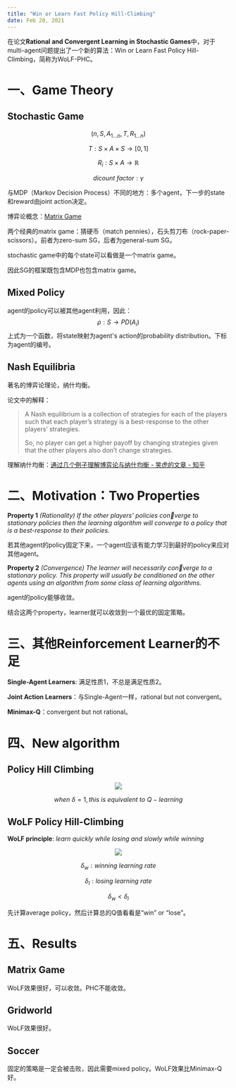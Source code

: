 ```yaml
---
title: "Win or Learn Fast Policy Hill-Climbing"
date: Feb 20, 2021
---
```

在论文**Rational and Convergent Learning in Stochastic Games**中，对于multi-agent问题提出了一个新的算法：Win or Learn Fast Policy Hill-Climbing，简称为WoLF-PHC。

# 一、Game Theory
## Stochastic Game

$$
(n, S, A_{1...n},T,R_{1...n})
$$

$$
T:S\times A\times S\rightarrow[0,1]
$$

$$
R_i: S\times A \rightarrow \mathbb{R}
$$

$$
dicount\ factor: \gamma
$$

与MDP（Markov Decision Process）不同的地方：多个agent，下一步的state和reward由joint action决定。



博弈论概念：[Matrix Game](https://encyclopedia2.thefreedictionary.com/Matrix+Games)

两个经典的matrix game：猜硬币（match pennies），石头剪刀布（rock-paper-scissors）。前者为zero-sum SG，后者为general-sum SG。

stochastic game中的每个state可以看做是一个matrix game。

因此SG的框架既包含MDP也包含matrix game。



## Mixed Policy

agent的policy可以被其他agent利用，因此：
$$
\rho :S\rightarrow PD(A_i)
$$
 上式为一个函数，将state映射为agent's action的probability distribution。下标为agent的编号。



## Nash Equilibria

著名的博弈论理论，纳什均衡。

论文中的解释：

> A Nash equilibrium is a collection of strategies for each of the players such that each player’s strategy is a best-response to the other players’ strategies.
>
> So, no player can get a higher payoff by changing strategies given that the other players also don’t change strategies. 

理解纳什均衡：[通过几个例子理解博弈论与纳什均衡 - 笑虎的文章 - 知乎](https://zhuanlan.zhihu.com/p/25781797)



# 二、Motivation：Two Properties

**Property 1** *(Rationality) If the other players’ policies converge to stationary policies then the learning algorithm will converge to a policy that is a best-response to their policies.*

若其他agent的policy固定下来，一个agent应该有能力学习到最好的policy来应对其他agent。



**Property 2**  *(Convergence) The learner will necessarily converge to a stationary policy. This property will usually be conditioned on the other agents using an algorithm from some class of learning algorithms.*

agent的policy能够收敛。



结合这两个property，learner就可以收敛到一个最优的固定策略。



# 三、其他Reinforcement Learner的不足

**Single-Agent Learners**: 满足性质1，不总是满足性质2。

**Joint Action Learners**：与Single-Agent一样，rational but not convergent。

**Minimax-Q**：convergent but not rational。



# 四、New algorithm

## Policy Hill Climbing

<center>
<img src="../imgs/hillclimbing.png">
</center>


$$
when \ \delta =1, this\ is\ equivalent\ to \ Q-learning
$$


## WoLF Policy Hill-Climbing

**WoLF principle**: *learn quickly while losing and slowly while winning*

<center>
<img src="../imgs/wolf.png">
</center>

$$
\delta_w:winning\ learning\ rate
$$

$$
\delta_l: losing\ learning\ rate
$$

$$
\delta_w < \delta_l
$$

先计算average policy，然后计算总的Q值看看是“win” or “lose”。



# 五、Results

## Matrix Game

WoLF效果很好，可以收敛。PHC不能收敛。

## Gridworld

WoLF效果很好。

## Soccer

固定的策略是一定会被击败，因此需要mixed policy。WoLF效果比Minimax-Q好。

